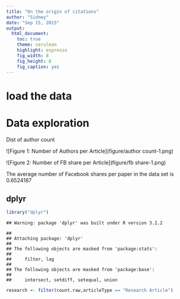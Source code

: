 ```yaml
---
title: "On the origin of citations"  
author: "Sidney"  
date: "Sep 15, 2015"  
output: 
  html_document:
    toc: true
    theme: cerulean
    highlight: espresso
    fig_width: 8
    fig_height: 8
    fig_caption: yes
---
```


# load the data


# Data exploration

Dist of author count

![Figure 1: Number of Authors per Article](figure/author count-1.png) 

![Figure 2: Number of FB share per Article](figure/fb share-1.png) 




The average number of Facebook shares per paper in the data set is 0.6524187

## dplyr


```r
library("dplyr")
```

```
## Warning: package 'dplyr' was built under R version 3.2.2
```

```
## 
## Attaching package: 'dplyr'
## 
## The following objects are masked from 'package:stats':
## 
##     filter, lag
## 
## The following objects are masked from 'package:base':
## 
##     intersect, setdiff, setequal, union
```

```r
research <- filter(count.raw,articleType == "Research Article")
```








